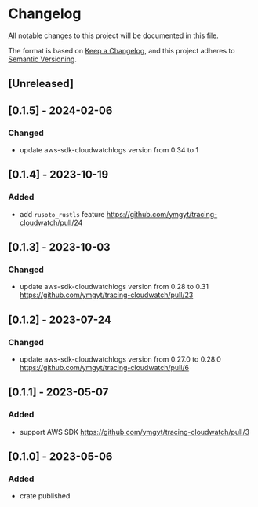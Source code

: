 # Changelog
All notable changes to this project will be documented in this file.

The format is based on [Keep a Changelog](https://keepachangelog.com/en/1.0.0/),
and this project adheres to [Semantic Versioning](https://semver.org/spec/v2.0.0.html).

## [Unreleased]

## [0.1.5] - 2024-02-06
### Changed
- update aws-sdk-cloudwatchlogs version from 0.34 to 1

## [0.1.4] - 2023-10-19
### Added
- add `rusoto_rustls` feature https://github.com/ymgyt/tracing-cloudwatch/pull/24

## [0.1.3] - 2023-10-03
### Changed
- update aws-sdk-cloudwatchlogs version from 0.28 to 0.31 https://github.com/ymgyt/tracing-cloudwatch/pull/23

## [0.1.2] - 2023-07-24
### Changed
- update aws-sdk-cloudwatchlogs version from 0.27.0 to 0.28.0 https://github.com/ymgyt/tracing-cloudwatch/pull/6

## [0.1.1] - 2023-05-07
### Added
- support AWS SDK https://github.com/ymgyt/tracing-cloudwatch/pull/3

## [0.1.0] - 2023-05-06
### Added
- crate published

